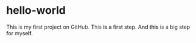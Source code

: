 # hello-world
This is my first project on GitHub. This is a first step. And this is a big step for myself.
